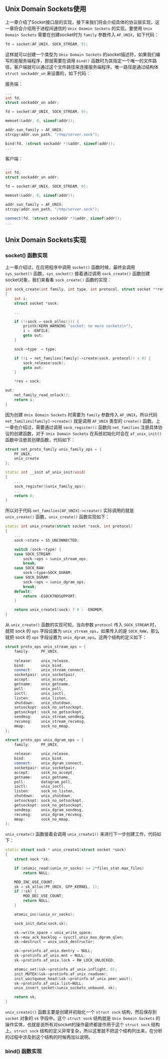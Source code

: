 ## Unix Domain Sockets使用
上一章介绍了Socket接口层的实现，接下来我们将会介绍具体的协议层实现，这一章将会介绍用于进程间通信的 `Unix Doamin Sockets` 的实现。要使用 `Unix Domain Sockets` 需要在创建socket时为 `family` 参数传入 `AF_UNIX`，如下代码：
```cpp
fd = socket(AF_UNIX, SOCK_STREAM, 0);
```
这样就可以创建一个类型为 `Unix Domain Sockets` 的socket描述符，如果我们编写的是服务端程序，那就需要在调用 `bind()` 函数时为其指定一个唯一的文件路径，客户端就可以通过这个文件路径来连接服务端程序。唯一路径是通过结构体 `struct sockaddr_un` 来设置的，如下代码：

服务端：
```cpp
...
int fd;
struct sockaddr_un addr;

fd = socket(AF_UNIX, SOCK_STREAM, 0);

memset(&addr, 0, sizeof(addr));

addr.sun_family = AF_UNIX;
strcpy(addr.sun_path, "/tmp/server.sock");

bind(fd, (struct sockaddr *)&addr, sizeof(addr));
...
```
客户端：
```cpp
...
int fd;
struct sockaddr_un addr;

fd = socket(AF_UNIX, SOCK_STREAM, 0);

memset(&addr, 0, sizeof(addr));

addr.sun_family = AF_UNIX;
strcpy(addr.sun_path, "/tmp/server.sock");

connect(fd, (struct sockaddr *)&addr, sizeof(addr));
...
```

## Unix Domain Sockets实现
### socket() 函数实现
上一章介绍过，在应用程序中调用 `socket()` 函数时候，最终会调用 `sys_socket()` 函数，`sys_socket()` 接着通过调用 `sock_create()` 函数创建socket对象，我们来看看 `sock_create()` 函数的实现：
```cpp
int sock_create(int family, int type, int protocol, struct socket **res)
{
    int i;
    struct socket *sock;

    ...

    if (!(sock = sock_alloc())) {
        printk(KERN_WARNING "socket: no more sockets\n");
        i = -ENFILE;
        goto out;
    }

    sock->type  = type;

    if ((i = net_families[family]->create(sock, protocol)) < 0) {
        sock_release(sock);
        goto out;
    }

    *res = sock;

out:
    net_family_read_unlock();
    return i;
}
```
因为创建 `Unix Domain Sockets` 时需要为 `family` 参数传入 `AF_UNIX`，所以代码 `net_families[family]->create()` 就是调用 `AF_UNIX` 类型的 `create()` 函数。上一章也介绍过，需要通过调用 `sock_register()` 函数向 `net_families` 注册具体协议的创建函数，对于 `Unix Domain Sockets` 在系统初始化时会在 `af_unix_init()` 函数中注册其创建函数，代码如下：
```cpp
struct net_proto_family unix_family_ops = {
    PF_UNIX,
    unix_create
};

static int __init af_unix_init(void)
{
    ...
    sock_register(&unix_family_ops);
    ...
    return 0;
}
```
所以对于代码 `net_families[AF_UNIX]->create()` 实际调用的就是 `unix_create()` 函数，`unix_create()` 函数实现如下：
```cpp
static int unix_create(struct socket *sock, int protocol)
{
    ...
    sock->state = SS_UNCONNECTED;

    switch (sock->type) {
    case SOCK_STREAM:
        sock->ops = &unix_stream_ops;
        break;
    case SOCK_RAW:
        sock->type=SOCK_DGRAM;
    case SOCK_DGRAM:
        sock->ops = &unix_dgram_ops;
        break;
    default:
        return -ESOCKTNOSUPPORT;
    }

    return unix_create1(sock) ? 0 : -ENOMEM;
}
```
从 `unix_create()` 函数的实现可知，当向参数 `protocol` 传入 `SOCK_STREAM` 时，就把 sock 的 `ops` 字段设置为 `unix_stream_ops`，如果传入的是 `SOCK_RAW`，那么就把 sock 的 `ops` 字段设置为 `unix_dgram_ops`。这两个结构的定义如下：
```cpp
struct proto_ops unix_stream_ops = {
    family:     PF_UNIX,
    
    release:    unix_release,
    bind:       unix_bind,
    connect:    unix_stream_connect,
    socketpair: unix_socketpair,
    accept:     unix_accept,
    getname:    unix_getname,
    poll:       unix_poll,
    ioctl:      unix_ioctl,
    listen:     unix_listen,
    shutdown:   unix_shutdown,
    setsockopt: sock_no_setsockopt,
    getsockopt: sock_no_getsockopt,
    sendmsg:    unix_stream_sendmsg,
    recvmsg:    unix_stream_recvmsg,
    mmap:       sock_no_mmap,
};

struct proto_ops unix_dgram_ops = {
    family:     PF_UNIX,
    
    release:    unix_release,
    bind:       unix_bind,
    connect:    unix_dgram_connect,
    socketpair: unix_socketpair,
    accept:     sock_no_accept,
    getname:    unix_getname,
    poll:       datagram_poll,
    ioctl:      unix_ioctl,
    listen:     sock_no_listen,
    shutdown:   unix_shutdown,
    setsockopt: sock_no_setsockopt,
    getsockopt: sock_no_getsockopt,
    sendmsg:    unix_dgram_sendmsg,
    recvmsg:    unix_dgram_recvmsg,
    mmap:       sock_no_mmap,
};
```
`unix_create()` 函数接着会调用 `unix_create1()` 来进行下一步创建工作，代码如下：
```cpp
static struct sock * unix_create1(struct socket *sock)
{
    struct sock *sk;

    if (atomic_read(&unix_nr_socks) >= 2*files_stat.max_files)
        return NULL;

    MOD_INC_USE_COUNT;
    sk = sk_alloc(PF_UNIX, GFP_KERNEL, 1);
    if (!sk) {
        MOD_DEC_USE_COUNT;
        return NULL;
    }

    atomic_inc(&unix_nr_socks);

    sock_init_data(sock,sk);

    sk->write_space = unix_write_space;
    sk->max_ack_backlog = sysctl_unix_max_dgram_qlen;
    sk->destruct = unix_sock_destructor;

    sk->protinfo.af_unix.dentry = NULL;
    sk->protinfo.af_unix.mnt = NULL;
    sk->protinfo.af_unix.lock = RW_LOCK_UNLOCKED;

    atomic_set(&sk->protinfo.af_unix.inflight, 0);
    init_MUTEX(&sk->protinfo.af_unix.readsem);
    init_waitqueue_head(&sk->protinfo.af_unix.peer_wait);
    sk->protinfo.af_unix.list=NULL;
    unix_insert_socket(&unix_sockets_unbound, sk);

    return sk;
}
```
`unix_create1()` 函数主要是创建并初始化一个 `struct sock` 结构，然后保存到 `socket` 对象的 `sk` 字段中。这个 `struct sock` 结构就是 `Unix Domain Sockets` 的操作实体，也就是说所有对socket的操作最终都是作用于这个 `struct sock` 结构上。`struct sock` 结构的定义非常复杂，所以这里就不把这个结构列出来，在分析的过程中涉及到这个结构的时候再加以说明。

### bind() 函数实现
